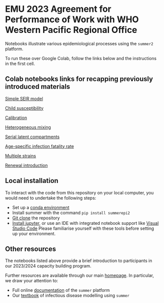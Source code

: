 # EMU 2023 Agreement for Performance of Work with WHO Western Pacific Regional Office

Notebooks illustrate various epidemiological processes using the `summer2` platform.

To run these over Google Colab, follow the links below and the instructions in the first cell.

## Colab notebooks links for recapping previously introduced materials
[Simple SEIR model](https://colab.research.google.com/github/monash-emu/wpro-working/blob/main/recap/01-seir-model.ipynb)

[Child susceptibility](https://colab.research.google.com/github/monash-emu/wpro-working/blob/main/recap/02-child-suscept.ipynb)

[Calibration](https://colab.research.google.com/github/monash-emu/wpro-working/blob/main/recap/02_basic_calibration.ipynb)

[Heterogeneous mixing](https://colab.research.google.com/github/monash-emu/wpro-working/blob/main/recap/03-hetero-mix.ipynb)

[Serial latent compartments](https://colab.research.google.com/github/monash-emu/wpro-working/blob/main/recap/04-serial-latent-comps.ipynb)

[Age-specific infection fatality rate](https://colab.research.google.com/github/monash-emu/wpro-working/blob/main/recap/05-age-specific-ifr.ipynb)

[Multiple strains](https://colab.research.google.com/github/monash-emu/wpro-working/blob/main/recap/06-multi-strain.ipynb)

[Renewal introduction](https://colab.research.google.com/github/monash-emu/wpro-working/blob/main/recap/07-renewal.ipynb)

## Local installation
To interact with the code from this repository on your local computer, you would need to undertake the following steps:
- Set up a [conda environment](https://conda.io/projects/conda/en/latest/user-guide/getting-started.html)
- Install summer with the command `pip install summerepi2`
- [Git clone](https://docs.github.com/en/repositories/creating-and-managing-repositories/cloning-a-repository) the repository
- [Install jupyter](https://jupyter.org/install), or use an IDE with integrated notebook support like [Visual Studio Code](https://code.visualstudio.com/download)
Please familiarise yourself with these tools before setting up your environment.

## Other resources
The notebooks listed above provide a brief introduction to participants in our
2023/2024 capacity building program.

Further resources are available through our main 
[homepage](https://monash-emu.github.io).
In particular, we draw your attention to:
- Full online [documentation](https://summer2.readthedocs.io/en/latest/) of the `summer` platform
- Our [textbook](https://github.com/monash-emu/summer-textbook) of infectious disease modelling using `summer`
